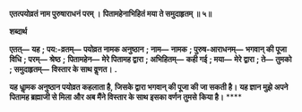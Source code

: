 **एतत्पयोव्रतं नाम पुरुषाराधनं परम् ।** **पितामहेनाभिहितं मया ते समुदाहृतम् ॥ ५॥** 

**शब्दार्थ** 

**एतत्—** **यह** **; पय:-व्रतम्—** **पयोव्रत नामक अनुष्ठान** **; नाम—** **नामक** **; पुरुष-आराधनम्—** **भगवान् की पूजा विधि** **; परम्—** **श्रेष्ठ** **;** **पितामहेन—** **मेरे पितामह द्वारा** **; अभिहितम्—** **कही गई** **; मया—** **मेरे द्वारा** **; ते—** **तुमको** **; समुदाहृतम्—** **विस्तार के साथ वॢणत।** **.** 

**यह धाॢमक अनुष्ठान पयोव्रत कहलाता है, जिसके द्वारा भगवान् की पूजा की जा सकती है।** **यह ज्ञान मुझे अपने पितामह ब्रह्माजी से मिला और अब मैंने विस्तार के साथ इसका वर्णन तुमसे** **किया है।** **** 